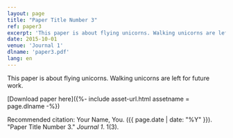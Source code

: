 ```yaml
---
layout: page
title: "Paper Title Number 3"
ref: paper3
excerpt: 'This paper is about flying unicorns. Walking unicorns are left for future work.'
date: 2015-10-01
venue: 'Journal 1'
dlname: 'paper3.pdf'
lang: en
---
```


This paper is about flying unicorns. Walking unicorns are left for future work.

[Download paper here]({%- include asset-url.html assetname = page.dlname -%})

Recommended citation: Your Name, You. ({{ page.date | date: "%Y" }}). "Paper Title Number 3." <i>Journal 1</i>. 1(3).
